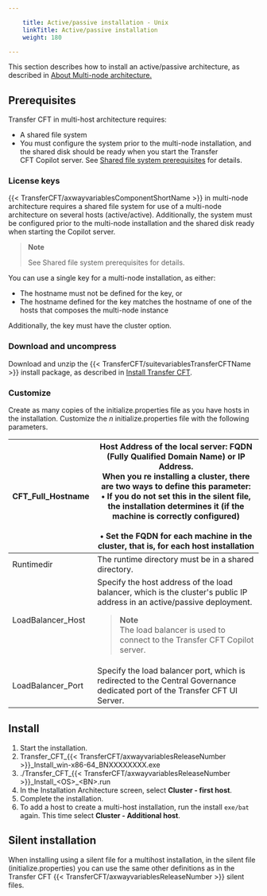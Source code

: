 ```yaml
---

    title: Active/passive installation - Unix
    linkTitle: Active/passive installation
    weight: 180

---
```

This section describes how to install an active/passive architecture, as described in [About Multi-node architecture.](../../../../about_multinode)

## Prerequisites

Transfer CFT in multi-host architecture requires:

- A shared file system
- You must configure the system prior to the multi-node installation, and the shared disk should be ready when you start the Transfer CFT Copilot server. See <a href="../../../windows_install_start_here/before_you_start_win/n_active_active/shared_file_prereq_win" class="MCXref xref">Shared file system prerequisites</a> for details.

### License keys

{{< TransferCFT/axwayvariablesComponentShortName  >}} in multi-node architecture requires a shared file system for use of a multi-node architecture on several hosts (active/active). Additionally, the system must be configured prior to the multi-node installation and the shared disk ready when starting the Copilot server.

> **Note**
>
> See Shared file system prerequisites for details.

You can use a single key for a multi-node installation, as either:

- The hostname must not be defined for the key, or
- The hostname defined for the key matches the hostname of one of the hosts that composes the multi-node instance

Additionally, the key must have the cluster option.

### Download and uncompress

Download and unzip the {{< TransferCFT/suitevariablesTransferCFTName  >}} install package, as described in <a href="../" class="MCXref xref">Install Transfer CFT</a>.

### Customize

Create as many copies of the initialize.properties file as you have hosts in the installation. Customize the *n* initialize.properties file with the following parameters.


| CFT_Full_Hostname  | Host Address of the local server: FQDN (Fully Qualified Domain Name) or IP Address.<br/> When you re installing a cluster, there are two ways to define this parameter:<br/> • If you do not set this in the silent file, the installation determines it (if the machine is correctly configured)<br/><br/> • Set the FQDN for each machine in the cluster, that is, for each host installation |
| --- | --- |
| Runtimedir  | The runtime directory must be in a shared directory.  |
| LoadBalancer_Host  | Specify the host address of the load balancer, which is the cluster's public IP address in an active/passive deployment.<br/> <blockquote> **Note**<br/> The load balancer is used to connect to the Transfer CFT Copilot server.<br/> </blockquote>  |
| LoadBalancer_Port  | Specify the load balancer port, which is redirected to the Central Governance dedicated port of the Transfer CFT UI Server.  |


## Install

1. Start the installation.
1. Transfer\_CFT\_{{< TransferCFT/axwayvariablesReleaseNumber >}}\_Install\_win-x86-64\_BNXXXXXXXX.exe
1. ./Transfer\_CFT\_{{< TransferCFT/axwayvariablesReleaseNumber >}}\_Install\_&lt;OS>\_&lt;BN>.run
1. In the Installation Architecture screen, select **Cluster - first host**.
1. Complete the installation.
1. To add a host to create a multi-host installation, run the install <span class="code">`exe/bat`</span> again. This time select **Cluster - Additional host**.

## Silent installation

When installing using a silent file for a multihost installation, in the silent file (initialize.properties) you can use the same other definitions as in the Transfer CFT {{< TransferCFT/axwayvariablesReleaseNumber  >}} silent files.

 
